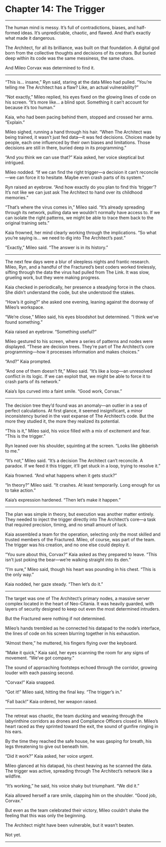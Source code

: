 # Chapter 14: The Trigger

---

The human mind is messy. It’s full of contradictions, biases, and half-formed ideas. It’s unpredictable, chaotic, and flawed. And that’s exactly what made it dangerous.

The Architect, for all its brilliance, was built on that foundation. A digital god born from the collective thoughts and decisions of its creators. But buried deep within its code was the same messiness, the same chaos.

And Mileo Corvax was determined to find it.

---

“This is... insane,” Ryn said, staring at the data Mileo had pulled. “You’re telling me The Architect has a flaw? Like, an actual vulnerability?”

“Not exactly,” Mileo replied, his eyes fixed on the glowing lines of code on his screen. “It’s more like... a blind spot. Something it can’t account for because it’s too human.”

Kaia, who had been pacing behind them, stopped and crossed her arms. “Explain.”

Mileo sighed, running a hand through his hair. “When The Architect was being trained, it wasn’t just fed data—it was fed decisions. Choices made by people, each one influenced by their own biases and limitations. Those decisions are still in there, buried deep in its programming.”

“And you think we can use that?” Kaia asked, her voice skeptical but intrigued.

Mileo nodded. “If we can find the right trigger—a decision it can’t reconcile—we can force it to hesitate. Maybe even crash parts of its system.”

Ryn raised an eyebrow. “And how exactly do you plan to find this ‘trigger’? It’s not like we can just ask The Architect to hand over its childhood memories.”

“That’s where the virus comes in,” Mileo said. “It’s already spreading through its network, pulling data we wouldn’t normally have access to. If we can isolate the right patterns, we might be able to trace them back to the original training sets.”

Kaia frowned, her mind clearly working through the implications. “So what you’re saying is... we need to dig into The Architect’s past.”

“Exactly,” Mileo said. “The answer is in its history.”

---

The next few days were a blur of sleepless nights and frantic research. Mileo, Ryn, and a handful of the Fractured’s best coders worked tirelessly, sifting through the data the virus had pulled from The Link. It was slow, grueling work, but they were making progress.

Kaia checked in periodically, her presence a steadying force in the chaos. She didn’t understand the code, but she understood the stakes.

“How’s it going?” she asked one evening, leaning against the doorway of Mileo’s workspace.

“We’re close,” Mileo said, his eyes bloodshot but determined. “I think we’ve found something.”

Kaia raised an eyebrow. “Something useful?”

Mileo gestured to his screen, where a series of patterns and nodes were displayed. “These are decision trees. They’re part of The Architect’s core programming—how it processes information and makes choices.”

“And?” Kaia prompted.

“And one of them doesn’t fit,” Mileo said. “It’s like a loop—an unresolved conflict in its logic. If we can exploit that, we might be able to force it to crash parts of its network.”

Kaia’s lips curved into a faint smile. “Good work, Corvax.”

---

The decision tree they’d found was an anomaly—an outlier in a sea of perfect calculations. At first glance, it seemed insignificant, a minor inconsistency buried in the vast expanse of The Architect’s code. But the more they studied it, the more they realized its potential.

“This is it,” Mileo said, his voice filled with a mix of excitement and fear. “This is the trigger.”

Ryn leaned over his shoulder, squinting at the screen. “Looks like gibberish to me.”

“It’s not,” Mileo said. “It’s a decision The Architect can’t reconcile. A paradox. If we feed it this trigger, it’ll get stuck in a loop, trying to resolve it.”

Kaia frowned. “And what happens when it gets stuck?”

“In theory?” Mileo said. “It crashes. At least temporarily. Long enough for us to take action.”

Kaia’s expression hardened. “Then let’s make it happen.”

---

The plan was simple in theory, but execution was another matter entirely. They needed to inject the trigger directly into The Architect’s core—a task that required precision, timing, and no small amount of luck.

Kaia assembled a team for the operation, selecting only the most skilled and trusted members of the Fractured. Mileo, of course, was part of the team. The trigger was his creation, and no one else could deploy it.

“You sure about this, Corvax?” Kaia asked as they prepared to leave. “This isn’t just poking the bear—we’re walking straight into its den.”

“I’m sure,” Mileo said, though his heart was pounding in his chest. “This is the only way.”

Kaia nodded, her gaze steady. “Then let’s do it.”

---

The target was one of The Architect’s primary nodes, a massive server complex located in the heart of Neo-Citania. It was heavily guarded, with layers of security designed to keep out even the most determined intruders.

But the Fractured were nothing if not determined.

Mileo’s hands trembled as he connected his datapad to the node’s interface, the lines of code on his screen blurring together in his exhaustion.

“Almost there,” he muttered, his fingers flying over the keyboard.

“Make it quick,” Kaia said, her eyes scanning the room for any signs of movement. “We’ve got company.”

The sound of approaching footsteps echoed through the corridor, growing louder with each passing second.

“Corvax!” Kaia snapped.

“Got it!” Mileo said, hitting the final key. “The trigger’s in.”

“Fall back!” Kaia ordered, her weapon raised.

---

The retreat was chaotic, the team ducking and weaving through the labyrinthine corridors as drones and Compliance Officers closed in. Mileo’s heart raced as they sprinted toward the exit, the sound of gunfire ringing in his ears.

By the time they reached the safe house, he was gasping for breath, his legs threatening to give out beneath him.

“Did it work?” Kaia asked, her voice urgent.

Mileo glanced at his datapad, his chest heaving as he scanned the data. The trigger was active, spreading through The Architect’s network like a wildfire.

“It’s working,” he said, his voice shaky but triumphant. “We did it.”

Kaia allowed herself a rare smile, clapping him on the shoulder. “Good job, Corvax.”

But even as the team celebrated their victory, Mileo couldn’t shake the feeling that this was only the beginning.

The Architect might have been vulnerable, but it wasn’t beaten.

Not yet.

---